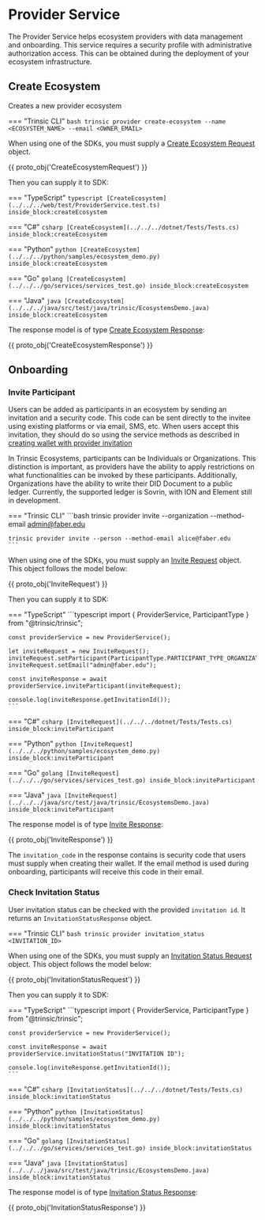 # Provider Service

The Provider Service helps ecosystem providers with data management and onboarding. This service requires a security profile with administrative authorization access. This can be obtained during the deployment of your ecosystem infrastructure.

## Create Ecosystem

Creates a new provider ecosystem

=== "Trinsic CLI"
    ```bash
    trinsic provider create-ecosystem --name <ECOSYSTEM_NAME> --email <OWNER_EMAIL>
    ```

When using one of the SDKs, you must supply a [Create Ecosystem Request](../proto/index.md#createecosystemrequest) object.

{{ proto_obj('CreateEcosystemRequest') }}

Then you can supply it to SDK:

=== "TypeScript"
    <!--codeinclude-->
    ```typescript
    [CreateEcosystem](../../../web/test/ProviderService.test.ts) inside_block:createEcosystem
    ```
    <!--/codeinclude-->

=== "C#"
    <!--codeinclude-->
    ```csharp
    [CreateEcosystem](../../../dotnet/Tests/Tests.cs) inside_block:createEcosystem
    ```
    <!--/codeinclude-->

=== "Python"
    <!--codeinclude-->
    ```python
    [CreateEcosystem](../../../python/samples/ecosystem_demo.py) inside_block:createEcosystem
    ```
    <!--/codeinclude-->

=== "Go"
    <!--codeinclude-->
    ```golang
    [CreateEcosystem](../../../go/services/services_test.go) inside_block:createEcosystem
    ```
    <!--/codeinclude-->

=== "Java"
    <!--codeinclude-->
    ```java
    [CreateEcosystem](../../../java/src/test/java/trinsic/EcosystemsDemo.java) inside_block:createEcosystem
    ```
    <!--/codeinclude-->

The response model is of type [Create Ecosystem Response](../proto/index.md#createecosystemresponse):

{{ proto_obj('CreateEcosystemResponse') }}

<!-- 
// This call is not yet implemented
## List Ecosystems

Lists all available ecosystem for the current authentication context.

When using one of the SDKs, you must supply an [List Ecosystem Request](../proto/index.md#listecosystemrequest) object. This object follows the model below:

{{ proto_obj('ListEcosystemRequest') }}

The response model is of type [List Ecosystem Response](../proto/index.md#listecosystemresponse):

{{ proto_obj('ListEcosystemResponse') }} 
-->

## Onboarding

### Invite Participant

Users can be added as participants in an ecosystem by sending an invitation and a security code. This code can be sent directly to the invitee using existing platforms or via email, SMS, etc.
When users accept this invitation, they should do so using the service methods as described in [creating wallet with provider invitation](/reference/services/wallet-service/#create-wallet-with-provider-invitation)

In Trinsic Ecosystems, participants can be Individuals or Organizations. This distinction is important, as providers have the ability to apply restrictions on what functionalities can be invoked by these participants. Additionally, Organizations have the ability to write their DID Document to a public ledger. Currently, the supported ledger is Sovrin, with ION and Element still in development.

=== "Trinsic CLI"
    ```bash
    trinsic provider invite --organization --method-email admin@faber.edu

    trinsic provider invite --person --method-email alice@faber.edu
    ```

When using one of the SDKs, you must supply an [Invite Request](../proto/index.md#inviterequest) object. This object follows the model below:

{{ proto_obj('InviteRequest') }}

Then you can supply it to SDK:

=== "TypeScript"
    ```typescript
    import { ProviderService, ParticipantType } from "@trinsic/trinsic";

    const providerService = new ProviderService();

    let inviteRequest = new InviteRequest();
    inviteRequest.setParticipant(ParticipantType.PARTICIPANT_TYPE_ORGANIZATION);
    inviteRequest.setEmail("admin@faber.edu");

    const inviteResponse = await providerService.inviteParticipant(inviteRequest);

    console.log(inviteResponse.getInvitationId());
    ```

=== "C#"
    <!--codeinclude-->
    ```csharp
    [InviteRequest](../../../dotnet/Tests/Tests.cs) inside_block:inviteParticipant
    ```
    <!--/codeinclude-->

=== "Python"
    <!--codeinclude-->
    ```python
    [InviteRequest](../../../python/samples/ecosystem_demo.py) inside_block:inviteParticipant
    ```
    <!--/codeinclude-->

=== "Go"
    <!--codeinclude-->
    ```golang
    [InviteRequest](../../../go/services/services_test.go) inside_block:inviteParticipant
    ```
    <!--/codeinclude-->

=== "Java"
    <!--codeinclude-->
    ```java
    [InviteRequest](../../../java/src/test/java/trinsic/EcosystemsDemo.java) inside_block:inviteParticipant
    ```
    <!--/codeinclude-->

The response model is of type [Invite Response](../proto/index.md#inviteresponse):

{{ proto_obj('InviteResponse') }}

The `invitation_code` in the response contains is security code that users must supply when creating their wallet. If the email method is used during onboarding, participants will receive this code in their email.

### Check Invitation Status

User invitation status can be checked with the provided `invitation id`. It returns an `InvitationStatusResponse` object.

=== "Trinsic CLI"
    ```bash
    trinsic provider invitation_status <INVITATION_ID>
    ```

When using one of the SDKs, you must supply an [Invitation Status Request](../proto/index.md#invitationstatusrequest) object. This object follows the model below:

{{ proto_obj('InvitationStatusRequest') }}

Then you can supply it to SDK:

=== "TypeScript"
    ```typescript
    import { ProviderService, ParticipantType } from "@trinsic/trinsic";

    const providerService = new ProviderService();

    const inviteResponse = await providerService.invitationStatus("INVITATION ID");

    console.log(inviteResponse.getInvitationId());
    ```

=== "C#"
    <!--codeinclude-->
    ```csharp
    [InvitationStatus](../../../dotnet/Tests/Tests.cs) inside_block:invitationStatus
    ```
    <!--/codeinclude-->

=== "Python"
    <!--codeinclude-->
    ```python
    [InvitationStatus](../../../python/samples/ecosystem_demo.py) inside_block:invitationStatus
    ```
    <!--/codeinclude-->

=== "Go"
    <!--codeinclude-->
    ```golang
    [InvitationStatus](../../../go/services/services_test.go) inside_block:invitationStatus
    ```
    <!--/codeinclude-->

=== "Java"
    <!--codeinclude-->
    ```java
    [InvitationStatus](../../../java/src/test/java/trinsic/EcosystemsDemo.java) inside_block:invitationStatus
    ```
    <!--/codeinclude-->

The response model is of type [Invitation Status Response](../proto/index.md#invitationstatusresponse):

{{ proto_obj('InvitationStatusResponse') }}